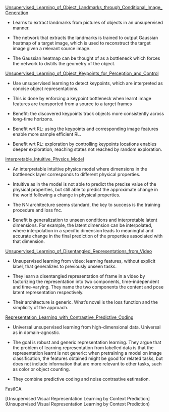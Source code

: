 [Unsupervised_Learning_of_Object_Landmarks_through_Conditional_Image_Generation](Unsupervised_Learning_of_Object_Landmarks_through_Conditional_Image_Generation.pdf)

- Learns to extract landmarks from pictures of objects in an unsupervised manner.

- The network that extracts the landmarks is trained to output Gaussian heatmap
of a target image, which
is used to reconstruct the target image given a relevant source image.

- The Gaussian heatmap can be thought of as a bottleneck which forces the network
to distills the geometry of the object.

[Unsupervised_Learning_of_Object_Keypoints_for_Perception_and_Control](Unsupervised_Learning_of_Object_Keypoints_for_Perception_and_Control.pdf)

- Use unsupervised learning to detect keypoints, which are interpreted as concise object representations.

- This is done by enforcing a keypoint bottleneck when learnt image features are transported from a source to a target frames

- Benefit: the discovered keypoints track objects more consistently across long-time horizons.

- Benefit wrt RL: using the keypoints and corresponding image features enable more sample efficient RL.

- Benefit wrt RL: exploration by controlling keypoints locations enables deeper exploration, reaching states not reached by random exploration.

[Interpretable_Intuitive_Physics_Model](Interpretable_Intuitive_Physics_Model.pdf)

- An interpretable intuitive physics model where dimensions in the bottleneck layer corresponds to different physical properties.

- Intuitive as in the model is not able to predict the precise value of the physical properties, but still able to predict the approximate change in the world following a change in physical properties.

- The NN architecture seems standard, the key to success is the training procedure and loss fnc.

- Benefit is generalization to unseen conditions and interpretable latent dimensions. For example, the latent dimension can be interpolated, where interpolation in a specific dimension leads to meaningful and accurate change in the final prediction of the properties associated with that dimension.

[Unsupervised_Learning_of_Disentangled_Representations_from_Video](Unsupervised_Learning_of_Disentangled_Representations_from_Video.pdf)

- Unsupervised learning from video: learning features, without explicit label, that generalizes to previously unseen tasks.

- They learn a disentangled representation of frame in a video by factorizing the representation into two components,
time-independent and time-varying. They name the two components the content and pose latent representation respectively.

- Their architecture is generic. What’s novel is the loss function and the simplicity of the approach.

[Representation_Learning_with_Contrastive_Predictive_Coding](Representation_Learning_with_Contrastive_Predictive_Coding.pdf)

- Universal unsupervised learning from high-dimensional data. Universal as in domain-agnostic.

- The goal is robust and generic representation learning. They argue that the problem of learning representation from labelled data is that the representation learnt is not generic: when pretraining a model on image classification, the features obtained might be good for related tasks, but does not include information that are more relevant to other tasks, such as color or object counting.

- They combine predictive coding and noise contrastive estimation.

[FastICA](FastICA)

[Unsupervised Visual Representation Learning by Context Prediction](Unsupervised Visual Representation Learning by Context Prediction)
